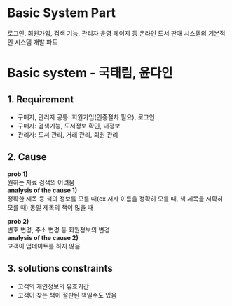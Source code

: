 # Basic System Part

로그인, 회원가입, 검색 기능, 관리자 운영 페이지 등 온라인 도서 판매 시스템의 기본적인 시스템 개발 파트  


# Basic system - 국태림, 윤다인

## 1. Requirement
- 구매자, 관리자 공통: 회원가입(인증절차 필요), 로그인
- 구매자: 검색기능, 도서정보 확인, 내정보
- 관리자: 도서 관리, 거래 관리, 회원 관리

## 2. Cause
**prob 1)**  
원하는 자료 검색의 어려움  
**analysis of the cause 1)**  
정확한 제목 등 책의 정보를 모를 때(ex 저자 이름을 정확히 모를 때, 책 제목을 저확히 모를 때)
동일 제목의 책이 많을 때


**prob 2)**  
번호 변경, 주소 변경 등 회원정보의 변경  
**analysis of the cause 2)**  
고객이 업데이트를 하지 않음



## 3. solutions constraints
- 고객의 개인정보의 유효기간
- 고객이 찾는 책이 절판된 책일수도 있음
